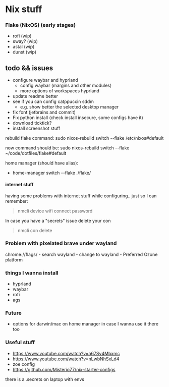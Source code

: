 # Nix stuff

### Flake (NixOS) (early stages)

- rofi (wip)
- sway? (wip)
- astal (wip)
- dunst (wip)

## todo && issues

- configure waybar and hyprland
  - config waybar (margins and other modules)
  - more options of workspaces hyprland
- update readme better
- see if you can config catppuccin sddm
  - e.g. show better the selected desktop manager
- fix font (jetbrains and commit)
- Fix python install (check install insecure, some configs have it)
- download ticktick?
- install screenshot stuff

rebuild flake command:
sudo nixos-rebuild switch --flake /etc/nixos#default

now command should be:
sudo nixos-rebuild switch --flake ~/code/dotfiles/flake#default

home manager (should have alias):

- home-manager switch --flake ./flake/

#### internet stuff

having some problems with internet stuff while configuring.. just so I can remember:

> nmcli device wifi connect <SSID> password <password>

In case you have a "secrets" issue delete your con

> nmcli con delete <SSID>

### Problem with pixelated brave under wayland

chrome://flags/ - search wayland - change to wayland - Preferred Ozone platform

### things I wanna install

- hyprland
- waybar
- rofi
- ags

### Future

- options for darwin/mac on home manager in case I wanna use it there too

### Useful stuff

- https://www.youtube.com/watch?v=a67Sv4Mbxmc
- https://www.youtube.com/watch?v=nLwbNhSxLd4
- zoe config
- https://github.com/Misterio77/nix-starter-configs

there is a .secrets on laptop with envs
